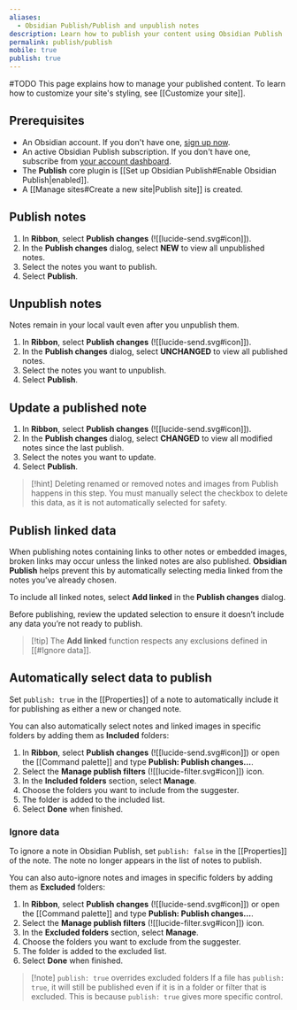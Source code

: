 ```yaml
---
aliases:
  - Obsidian Publish/Publish and unpublish notes
description: Learn how to publish your content using Obsidian Publish
permalink: publish/publish
mobile: true
publish: true
---
```

#TODO
This page explains how to manage your published content. To learn how to customize your site's styling, see [[Customize your site]].

## Prerequisites

- An Obsidian account. If you don't have one, [sign up now](https://obsidian.md/auth?returnto=%2Faccount%2Fpublish#signup).
- An active Obsidian Publish subscription. If you don't have one, subscribe from [your account dashboard](https://obsidian.md/account/publish).
- The **Publish** core plugin is [[Set up Obsidian Publish#Enable Obsidian Publish|enabled]].
- A [[Manage sites#Create a new site|Publish site]] is created.

## Publish notes

1. In **Ribbon**, select **Publish changes** (![[lucide-send.svg#icon]]).
2. In the **Publish changes** dialog, select **NEW** to view all unpublished notes.
3. Select the notes you want to publish.
4. Select **Publish**.

## Unpublish notes

Notes remain in your local vault even after you unpublish them.

1. In **Ribbon**, select **Publish changes** (![[lucide-send.svg#icon]]).
2. In the **Publish changes** dialog, select **UNCHANGED** to view all published notes.
3. Select the notes you want to unpublish.
4. Select **Publish**.

## Update a published note

1. In **Ribbon**, select **Publish changes** (![[lucide-send.svg#icon]]).
2. In the **Publish changes** dialog, select **CHANGED** to view all modified notes since the last publish.
3. Select the notes you want to update.
4. Select **Publish**.

> [!hint] Deleting renamed or removed notes and images from Publish happens in this step. You must manually select the checkbox to delete this data, as it is not automatically selected for safety.

## Publish linked data

When publishing notes containing links to other notes or embedded images, broken links may occur unless the linked notes are also published. **Obsidian Publish** helps prevent this by automatically selecting media linked from the notes you’ve already chosen.

To include all linked notes, select **Add linked** in the **Publish changes** dialog.

Before publishing, review the updated selection to ensure it doesn’t include any data you’re not ready to publish.

> [!tip] The **Add linked** function respects any exclusions defined in [[#Ignore data]].

## Automatically select data to publish

Set `publish: true` in the [[Properties]] of a note to automatically include it for publishing as either a new or changed note.

You can also automatically select notes and linked images in specific folders by adding them as **Included** folders:

1. In **Ribbon**, select **Publish changes** (![[lucide-send.svg#icon]]) or open the [[Command palette]] and type **Publish: Publish changes...**.
2. Select the **Manage publish filters** (![[lucide-filter.svg#icon]]) icon.
3. In the **Included folders** section, select **Manage**.
4. Choose the folders you want to include from the suggester.
5. The folder is added to the included list.
6. Select **Done** when finished.

### Ignore data

To ignore a note in Obsidian Publish, set `publish: false` in the [[Properties]] of the note. The note no longer appears in the list of notes to publish.

You can also auto-ignore notes and images in specific folders by adding them as **Excluded** folders:

1. In **Ribbon**, select **Publish changes** (![[lucide-send.svg#icon]]) or open the [[Command palette]] and type **Publish: Publish changes...**.
2. Select the **Manage publish filters** (![[lucide-filter.svg#icon]]) icon.
3. In the **Excluded folders** section, select **Manage**.
4. Choose the folders you want to exclude from the suggester.
5. The folder is added to the excluded list.
6. Select **Done** when finished.

> [!note] `publish: true` overrides excluded folders
> If a file has `publish: true`, it will still be published even if it is in a folder or filter that is excluded. This is because `publish: true` gives more specific control.